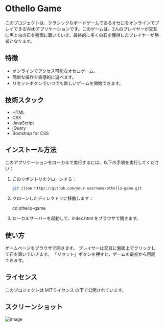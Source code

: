 # Othello Game

このプロジェクトは、クラシックなボードゲームであるオセロをオンラインでプレイできるWebアプリケーションです。このゲームは、2人のプレイヤーが交互に黒と白の石を盤面に置いていき、最終的に多くの石を獲得したプレイヤーが勝者となります。

## 特徴

- オンラインでアクセス可能なオセロゲーム。
- 簡単な操作で直感的に遊べます。
- リセットボタンでいつでも新しいゲームを開始できます。

## 技術スタック

- HTML
- CSS
- JavaScript
- jQuery
- Bootstrap for CSS

## インストール方法

このアプリケーションをローカルで実行するには、以下の手順を実行してください：

1. このリポジトリをクローンする：
   ```bash
   git clone https://github.com/your-username/othello-game.git
2. クローンしたディレクトリに移動します：
   
   cd othello-game
3. ローカルサーバーを起動して、index.html をブラウザで開きます。
   
## 使い方
ゲームページをブラウザで開きます。
プレイヤーは交互に盤面上でクリックして石を置いていきます。
「リセット」ボタンを押すと、ゲームを最初から再開できます。

## ライセンス
このプロジェクトは MITライセンス の下で公開されています。

## スクリーンショット
![image](https://github.com/user-attachments/assets/6a7bdc62-5a04-4376-b732-bf8697409d44)
